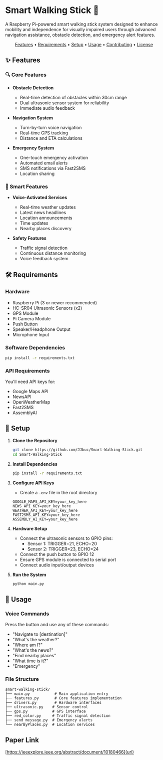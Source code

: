 # Smart Walking Stick 🦯

A Raspberry Pi-powered smart walking stick system designed to enhance mobility and independence for visually impaired users through advanced navigation assistance, obstacle detection, and emergency alert features.

<p align="center">
  <a href="#features">Features</a> •
  <a href="#requirements">Requirements</a> •
  <a href="#setup">Setup</a> •
  <a href="#usage">Usage</a> •
  <a href="#contributing">Contributing</a> •
  <a href="#license">License</a>
</p>

## ✨ Features

### 🔍 Core Features
- **Obstacle Detection**
  - Real-time detection of obstacles within 30cm range
  - Dual ultrasonic sensor system for reliability
  - Immediate audio feedback

- **Navigation System**
  - Turn-by-turn voice navigation
  - Real-time GPS tracking
  - Distance and ETA calculations

- **Emergency System**
  - One-touch emergency activation
  - Automated email alerts
  - SMS notifications via Fast2SMS
  - Location sharing

### 🎯 Smart Features
- **Voice-Activated Services**
  - Real-time weather updates
  - Latest news headlines
  - Location announcements
  - Time updates
  - Nearby places discovery

- **Safety Features**
  - Traffic signal detection
  - Continuous distance monitoring
  - Voice feedback system

## 🛠 Requirements

### Hardware
- Raspberry Pi (3 or newer recommended)
- HC-SR04 Ultrasonic Sensors (x2)
- GPS Module
- Pi Camera Module
- Push Button
- Speaker/Headphone Output
- Microphone Input

### Software Dependencies
```bash
pip install -r requirements.txt
```

### API Requirements
You'll need API keys for:
- Google Maps API
- NewsAPI
- OpenWeatherMap
- Fast2SMS
- AssemblyAI

## 🚀 Setup

1. **Clone the Repository**
   ```bash
   git clone https://github.com/JJbuc/Smart-Walking-Stick.git
   cd Smart-Walking-Stick
   ```

2. **Install Dependencies**
   ```bash
   pip install -r requirements.txt
   ```

3. **Configure API Keys**
   - Create a `.env` file in the root directory
   ```env
   GOOGLE_MAPS_API_KEY=your_key_here
   NEWS_API_KEY=your_key_here
   WEATHER_API_KEY=your_key_here
   FAST2SMS_API_KEY=your_key_here
   ASSEMBLY_AI_KEY=your_key_here
   ```

4. **Hardware Setup**
   - Connect the ultrasonic sensors to GPIO pins:
     - Sensor 1: TRIGGER=21, ECHO=20
     - Sensor 2: TRIGGER=23, ECHO=24
   - Connect the push button to GPIO 12
   - Ensure GPS module is connected to serial port
   - Connect audio input/output devices

5. **Run the System**
   ```bash
   python main.py
   ```

## 📖 Usage

### Voice Commands
Press the button and use any of these commands:
- "Navigate to [destination]"
- "What's the weather?"
- "Where am I?"
- "What's the news?"
- "Find nearby places"
- "What time is it?"
- "Emergency"

### File Structure
```
smart-walking-stick/
├── main.py           # Main application entry
├── features.py       # Core features implementation
├── drivers.py        # Hardware interfaces
├── ultrasonic.py    # Sensor control
├── gps.py           # GPS interface
├── red_color.py     # Traffic signal detection
├── send_message.py  # Emergency alerts
└── nearByPlaces.py  # Location services
```

## Paper Link
[https://ieeexplore.ieee.org/abstract/document/10180466](url)
